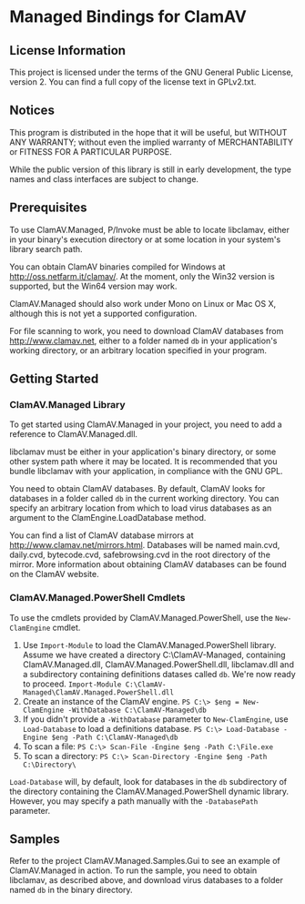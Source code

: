 # Managed Bindings for ClamAV

## License Information

This project is licensed under the terms of the GNU General Public License,
version 2. You can find a full copy of the license text in GPLv2.txt.

## Notices

This program is distributed in the hope that it will be useful, but WITHOUT 
ANY WARRANTY; without even the implied warranty of MERCHANTABILITY or FITNESS 
FOR A PARTICULAR PURPOSE.

While the public version of this library is still in early development, the
type names and class interfaces are subject to change.

## Prerequisites

To use ClamAV.Managed, P/Invoke must be able to locate libclamav, either in 
your binary's execution directory or at some location in your system's library
search path.

You can obtain ClamAV binaries compiled for Windows at
http://oss.netfarm.it/clamav/. At the moment, only the Win32 version is
supported, but the Win64 version may work.

ClamAV.Managed should also work under Mono on Linux or Mac OS X, although this 
is not yet a supported configuration.

For file scanning to work, you need to download ClamAV databases from 
http://www.clamav.net, either to a folder named `db` in your application's 
working directory, or an arbitrary location specified in your program.

## Getting Started

### ClamAV.Managed Library

To get started using ClamAV.Managed in your project, you need to add a 
reference to ClamAV.Managed.dll.

libclamav must be either in your application's binary directory, or some other 
system path where it may be located. It is recommended that you bundle 
libclamav with your application, in compliance with the GNU GPL.

You need to obtain ClamAV databases. By default, ClamAV looks for databases in 
a folder called `db` in the current working directory. You can specify an 
arbitrary location from which to load virus databases as an argument to the 
ClamEngine.LoadDatabase method.

You can find a list of ClamAV database mirrors at
http://www.clamav.net/mirrors.html. Databases will be named main.cvd, daily.cvd,
bytecode.cvd, safebrowsing.cvd in the root directory of the mirror. More
information about obtaining ClamAV databases can be found on the ClamAV website.

### ClamAV.Managed.PowerShell Cmdlets

To use the cmdlets provided by ClamAV.Managed.PowerShell, use the `New-ClamEngine`
cmdlet.

1. Use `Import-Module` to load the ClamAV.Managed.PowerShell library. Assume
   we have created a directory C:\ClamAV-Managed\, containing ClamAV.Managed.dll,
   ClamAV.Managed.PowerShell.dll, libclamav.dll and a subdirectory containing
   definitions datases called `db`. We're now ready to proceed.
   `Import-Module C:\ClamAV-Managed\ClamAV.Managed.PowerShell.dll`
2. Create an instance of the ClamAV engine.
   `PS C:\> $eng = New-ClamEngine -WithDatabase C:\ClamAV-Managed\db`
3. If you didn't provide a `-WithDatabase` parameter to `New-ClamEngine`, use
   `Load-Database` to load a definitions database.
   `PS C:\> Load-Database -Engine $eng -Path C:\ClamAV-Managed\db`
4. To scan a file:
   `PS C:\> Scan-File -Engine $eng -Path C:\File.exe`
5. To scan a directory:
   `PS C:\> Scan-Directory -Engine $eng -Path C:\Directory\`

`Load-Database` will, by default, look for databases in the `db` subdirectory
of the directory containing the ClamAV.Managed.PowerShell dynamic library.
However, you may specify a path manually with the `-DatabasePath` parameter.

## Samples

Refer to the project ClamAV.Managed.Samples.Gui to see an example of
ClamAV.Managed in action. To run the sample, you need to obtain libclamav, as 
described above, and download virus databases to a folder named `db` in the 
binary directory.
